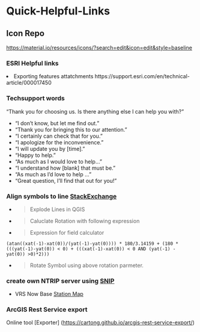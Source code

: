 # Quick-Helpful-Links

## Icon Repo
https://material.io/resources/icons/?search=edit&icon=edit&style=baseline

### ESRI Helpful links
<li>Exporting features attatchments https://support.esri.com/en/technical-article/000017450

### Techsupport words
“Thank you for choosing us. Is there anything else I can help you with?”
  *  “I don’t know, but let me find out.”
  *  “Thank you for bringing this to our attention.”
  *  “I certainly can check that for you.”
  *  “I apologize for the inconvenience.”
  *  “I will update you by [time].”
  *  “Happy to help.”
  *  “As much as I would love to help...”
  *  “I understand how [blank] that must be.”
  *  “As much as I’d love to help ...”
  *  “Great question, I’ll find that out for you!”


### Align symbols to line [StackExchange](https://gis.stackexchange.com/questions/24260/how-to-add-direction-and-distance-to-attribute-table)
* > Explode Lines in QGIS
* > Caluclate Rotation with following expression
* > Expression for field calculator
````
(atan((xat(-1)-xat(0))/(yat(-1)-yat(0)))) * 180/3.14159 + (180 *(((yat(-1)-yat(0)) < 0) + (((xat(-1)-xat(0)) < 0 AND (yat(-1) - yat(0)) >0)*2)))
````
* > Rotate Symbol using above rotation parmeter.  


### create own NTRIP server using [SNIP]( https://www.use-snip.com/kb/ )
* VRS Now Base [Station Map]( https://vrsnow.co.nz/Map/SensorMap.aspx )


### ArcGIS Rest Service export

Online tool [Exporter] (https://cartong.github.io/arcgis-rest-service-export/)

